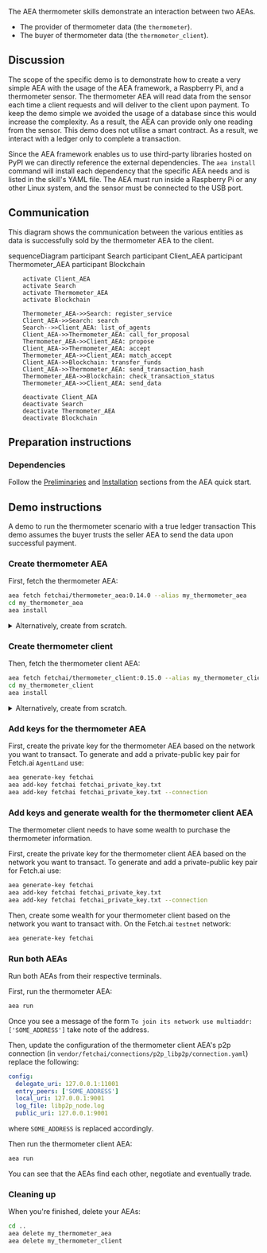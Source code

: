 The AEA thermometer skills demonstrate an interaction between two AEAs.

* The provider of thermometer data (the `thermometer`).
* The buyer of thermometer data (the `thermometer_client`).

## Discussion

The scope of the specific demo is to demonstrate how to create a very simple AEA with the usage of the AEA framework, a Raspberry Pi, and a thermometer sensor. The thermometer AEA
will read data from the sensor each time a client requests and will deliver to the client upon payment. To keep the demo simple we avoided the usage of a database since this would increase the complexity. As a result, the AEA can provide only one reading from the sensor.
This demo does not utilise a smart contract. As a result, we interact with a ledger only to complete a transaction.

Since the AEA framework enables us to use third-party libraries hosted on PyPI we can directly reference the external dependencies.
The `aea install` command will install each dependency that the specific AEA needs and is listed in the skill's YAML file. 
The AEA must run inside a Raspberry Pi or any other Linux system, and the sensor must be connected to the USB port.

## Communication

This diagram shows the communication between the various entities as data is successfully sold by the thermometer AEA to the client. 

<div class="mermaid">
    sequenceDiagram
        participant Search
        participant Client_AEA
        participant Thermometer_AEA
        participant Blockchain
    
        activate Client_AEA
        activate Search
        activate Thermometer_AEA
        activate Blockchain
        
        Thermometer_AEA->>Search: register_service
        Client_AEA->>Search: search
        Search-->>Client_AEA: list_of_agents
        Client_AEA->>Thermometer_AEA: call_for_proposal
        Thermometer_AEA->>Client_AEA: propose
        Client_AEA->>Thermometer_AEA: accept
        Thermometer_AEA->>Client_AEA: match_accept
        Client_AEA->>Blockchain: transfer_funds
        Client_AEA->>Thermometer_AEA: send_transaction_hash
        Thermometer_AEA->>Blockchain: check_transaction_status
        Thermometer_AEA->>Client_AEA: send_data
        
        deactivate Client_AEA
        deactivate Search
        deactivate Thermometer_AEA
        deactivate Blockchain
       
</div>

## Preparation instructions
 
### Dependencies

Follow the <a href="../quickstart/#preliminaries">Preliminaries</a> and <a href="../quickstart/#installation">Installation</a> sections from the AEA quick start.

## Demo instructions

A demo to run the thermometer scenario with a true ledger transaction This demo assumes the buyer trusts the seller AEA to send the data upon successful payment.

### Create thermometer AEA

First, fetch the thermometer AEA:
``` bash
aea fetch fetchai/thermometer_aea:0.14.0 --alias my_thermometer_aea
cd my_thermometer_aea
aea install
```

<details><summary>Alternatively, create from scratch.</summary>
<p>

The following steps create the thermometer AEA from scratch:
``` bash
aea create my_thermometer_aea
cd my_thermometer_aea
aea add connection fetchai/p2p_libp2p:0.12.0
aea add connection fetchai/soef:0.12.0
aea add connection fetchai/ledger:0.9.0
aea add skill fetchai/thermometer:0.15.0
aea install
aea config set agent.default_connection fetchai/p2p_libp2p:0.12.0
```

In `my_thermometer_aea/aea-config.yaml` add 
``` yaml
default_routing:
  fetchai/ledger_api:0.7.0: fetchai/ledger:0.9.0
  fetchai/oef_search:0.10.0: fetchai/soef:0.12.0
```

</p>
</details>

### Create thermometer client

Then, fetch the thermometer client AEA:
``` bash
aea fetch fetchai/thermometer_client:0.15.0 --alias my_thermometer_client
cd my_thermometer_client
aea install
```

<details><summary>Alternatively, create from scratch.</summary>
<p>

The following steps create the thermometer client from scratch:
``` bash
aea create my_thermometer_client
cd my_thermometer_client
aea add connection fetchai/p2p_libp2p:0.12.0
aea add connection fetchai/soef:0.12.0
aea add connection fetchai/ledger:0.9.0
aea add skill fetchai/thermometer_client:0.15.0
aea install
aea config set agent.default_connection fetchai/p2p_libp2p:0.12.0
```

In `my_thermometer_aea/aea-config.yaml` add 
``` yaml
default_routing:
  fetchai/ledger_api:0.7.0: fetchai/ledger:0.9.0
  fetchai/oef_search:0.10.0: fetchai/soef:0.12.0
```

</p>
</details>

### Add keys for the thermometer AEA

First, create the private key for the thermometer AEA based on the network you want to transact. To generate and add a private-public key pair for Fetch.ai `AgentLand` use:
``` bash
aea generate-key fetchai
aea add-key fetchai fetchai_private_key.txt
aea add-key fetchai fetchai_private_key.txt --connection
```

### Add keys and generate wealth for the thermometer client AEA

The thermometer client needs to have some wealth to purchase the thermometer information.

First, create the private key for the thermometer client AEA based on the network you want to transact. To generate and add a private-public key pair for Fetch.ai use:
``` bash
aea generate-key fetchai
aea add-key fetchai fetchai_private_key.txt
aea add-key fetchai fetchai_private_key.txt --connection
```

Then, create some wealth for your thermometer client based on the network you want to transact with. On the Fetch.ai `testnet` network:
``` bash
aea generate-key fetchai
```

### Run both AEAs

Run both AEAs from their respective terminals.

First, run the thermometer AEA:

``` bash
aea run
```

Once you see a message of the form `To join its network use multiaddr: ['SOME_ADDRESS']` take note of the address.

Then, update the configuration of the thermometer client AEA's p2p connection (in `vendor/fetchai/connections/p2p_libp2p/connection.yaml`) replace the following:

``` yaml
config:
  delegate_uri: 127.0.0.1:11001
  entry_peers: ['SOME_ADDRESS']
  local_uri: 127.0.0.1:9001
  log_file: libp2p_node.log
  public_uri: 127.0.0.1:9001
```

where `SOME_ADDRESS` is replaced accordingly.

Then run the thermometer client AEA:
``` bash
aea run
```

You can see that the AEAs find each other, negotiate and eventually trade.

### Cleaning up

When you're finished, delete your AEAs:
``` bash
cd ..
aea delete my_thermometer_aea
aea delete my_thermometer_client
```

<br />